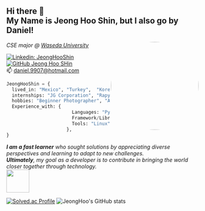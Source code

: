 <h2> Hi there 👋 <br>My Name is Jeong Hoo Shin, but I also go by Daniel!</h2>
<img align='right' src="https://i.ibb.co/NnmTtk2/IMG-9453.jpg" width="230" style="border-radius:50%">
<p><em>CSE major @ <a href="https://www.waseda.jp/top/en/">Waseda University</a>

</em></p>

[![Linkedin: JeongHooShin](https://img.shields.io/badge/-JeongHooShin-blue?style=flat-square&logo=Linkedin&logoColor=white&link=https://www.linkedin.com/in/thaianebraga/)](https://www.linkedin.com/in/jeong-hoo-shin-572951227/)
[![GitHub Jeong Hoo SHin](https://img.shields.io/github/followers/9907daniel?label=follow&style=social)](https://github.com/9907daniel)
<br> 📫 daniel.9907@hotmail.com

```python
JeongHooShin = {
  lived_in: "Mexico", "Turkey",  "Korea", "Japan"
  internships: "JG Corporation", "Rapyuta Robotics",
  hobbies: "Beginner Photographer", "Algorithms(?)", "Netflix"
  Experience_with: {
                        Languages: "Python", "HTML", "CSS", "Java"
                        Framework/Libraries: "Django", "Django REST framework", "Spring Boot"
                        Tools: "Linux", "Postman", "AWS", "Docker", "Git", "Google Cloud Platform", "HTTP requests", "REST APIs"
                      },
}
```


<em><b>I am a fast learner</b>  who sought solutions by appreciating diverse perspectives and learning to adapt to new challenges. <br><b>Ultimately</b>, my goal as a developer is to contribute in bringing the world closer together through technology. </em><br>
<img src="https://upload.wikimedia.org/wikipedia/commons/thumb/7/7f/Rotating_earth_animated_transparent.gif/220px-Rotating_earth_animated_transparent.gif" width="60"> 

[![Solved.ac Profile](http://mazassumnida.wtf/api/v2/generate_badge?boj=9907daniel)](https://www.acmicpc.net/user/9907daniel) ![JeongHoo's GitHub stats](https://github-readme-stats.vercel.app/api?username=9907daniel&show_icons=true&theme=radical) 
